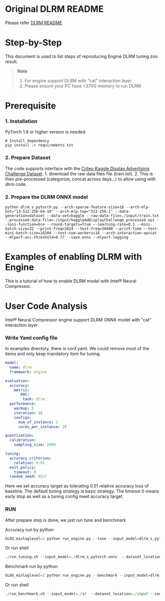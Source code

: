 Original DLRM README
============

Please refer [DLRM README](https://github.com/facebookresearch/dlrm/blob/master/README.md)

Step-by-Step
============

This document is used to list steps of reproducing Engine DLRM tuning zoo result.

> **Note**
>
> 1. For engine support DLRM with "cat" interaction layer
> 2. Please  ensure your PC have >370G memory to run DLRM 

# Prerequisite

### 1. Installation

PyTorch 1.8 or higher version is needed.

  ```shell
  # Install dependency
  pip install -r requirements.txt
  ```

### 2. Prepare Dataset

  The code supports interface with the [Criteo Kaggle Display Advertising Challenge Dataset](https://ailab.criteo.com/ressources/).
    1. download the raw data files file (train.txt).
    2. This is then pre-processed (categorize, concat across days...) to allow using with dlrm code.

### 2. Prepare the DLRM ONNX model

  ```shell
  python dlrm_s_pytorch.py --arch-sparse-feature-size=16 --arch-mlp-bot="13-512-256-64-16" --arch-mlp-top="512-256-1" --data-generation=dataset --data-set=kaggle --raw-data-file=./input/train.txt --processed-data-file=./input/kaggleAdDisplayChallenge_processed.npz --loss-function=bce --round-targets=True --learning-rate=0.1 --mini-batch-size=32 --print-freq=1024 --test-freq=20480 --print-time --test-mini-batch-size=16384 --test-num-workers=16 --arch-interaction-op=cat --mlperf-acc-threshold=0.77 --save-onnx --mlperf-logging 
  ```

Examples of enabling DLRM with Engine
=========================

This is a tutorial of how to enable DLRM model with Intel® Neural Compressor.

# User Code Analysis

Intel® Neural Compressor engine support DLRM ONNX model with "cat" interaction layer

### Write Yaml config file
In examples directory, there is conf.yaml. We could remove most of the items and only keep mandatory item for tuning.
```yaml
model:
  name: dlrm
  framework: engine

evaluation:
  accuracy:
    metric:
       ROC:
        task: dlrm
  performance:
    warmup: 5
    iteration: 10
    configs:
      num_of_instance: 1
      cores_per_instance: 28

quantization:
  calibration:
    sampling_size: 2000

tuning:
  accuracy_criterion:
    relative: 0.01
  exit_policy:
    timeout: 0
  random_seed: 9527
```
Here we set accuracy target as tolerating 0.01 relative accuracy loss of baseline. The default tuning strategy is basic strategy. The timeout 0 means early stop as well as a tuning config meet accuracy target.

### RUN
After prepare step is done, we just run tune and benchmark

Accuracy run by python

```python
GLOG_minloglevel=2 python run_engine.py --tune --input_model=dlrm_s_pytorch.onnx --batch_size=32
```

Or run shell

```python
./run_tuning.sh --input_model=./dlrm_s_pytorch.onnx  --dataset_location=./input --config=./conf.yaml
```

Benchmark run by python

```python
GLOG_minloglevel=2 python run_engine.py --benchmark --input_model=dlrm_s_pytorch.onnx --batch_size=32
```

Or run shell

```python
./run_benchmark.sh --input_model=./ir  --dataset_location=./input --config=./conf.yaml --batch_size=32
```

